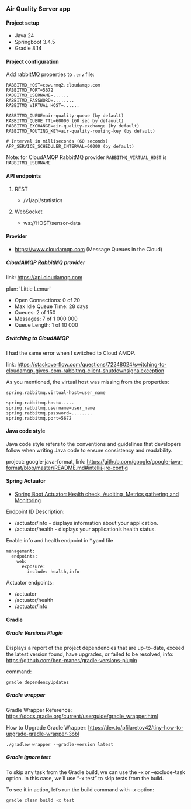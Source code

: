 ### Air Quality Server app

#### Project setup

* Java 24
* Springboot 3.4.5
* Gradle 8.14

#### Project configuration

Add rabbitMQ properties to `.env` file:

```
RABBITMQ_HOST=cow.rmq2.cloudamqp.com
RABBITMQ_PORT=5672
RABBITMQ_USERNAME=......
RABBITMQ_PASSWORD=........
RABBITMQ_VIRTUAL_HOST=......

RABBITMQ_QUEUE=air-quality-queue (by default)
RABBITMQ_QUEUE_TTL=60000 (60 sec by defauult)
RABBITMQ_EXCHANGE=air-quality-exchange (by default)
RABBITMQ_ROUTING_KEY=air-quality-routing-key (by default)

# Interval in milliseconds (60 seconds)
APP_SERVICE_SCHEDULER_INTERVAL=60000 (by default)
```

Note: for CloudAMQP RabbitMQ provider `RABBITMQ_VIRTUAL_HOST` is `RABBITMQ_USERNAME`

#### API endpoints

1. REST
    - /v1/api/statistics

2. WebSocket
    - ws://HOST/sensor-data

#### Provider

* https://www.cloudamqp.com (Message Queues in the Cloud)

##### CloudAMQP RabbitMQ provider

link: https://api.cloudamqp.com

plan: 'Little Lemur'

* Open Connections: 0 of 20
* Max Idle Queue Time: 28 days
* Queues: 2 of 150
* Messages: 7 of 1 000 000
* Queue Length: 1 of 10 000

##### Switching to CloudAMQP

I had the same error when I switched to Cloud AMQP.

link: https://stackoverflow.com/questions/72248024/switching-to-cloudamqp-gives-com-rabbitmq-client-shutdownsignalexception

As you mentioned, the virtual host was missing from the properties:

```
spring.rabbitmq.virtual-host=user_name

spring.rabbitmq.host=.....
spring.rabbitmq.username=user_name
spring.rabbitmq.password=........
spring.rabbitmq.port=5672
```

#### Java code style

Java code style refers to the conventions and guidelines that developers follow when writing Java code to ensure
consistency and readability.

project: google-java-format,
link: https://github.com/google/google-java-format/blob/master/README.md#intellij-jre-config

#### Spring Actuator

* [Spring Boot Actuator: Health check, Auditing, Metrics gathering and Monitoring](https://www.callicoder.com/spring-boot-actuator/#:~:text=You%20can%20enable%20or%20disable,the%20identifier%20for%20the%20endpoint)

Endpoint ID Description:

* /actuator/info - displays information about your application.
* /actuator/health - displays your application’s health status.

Enable info and health endpoint in *.yaml file

```
management:
  endpoints:
    web:
      exposure:
        include: health,info
```

Actuator endpoints:

* /actuator
* /actuator/health
* /actuator/info

#### Gradle

##### Gradle Versions Plugin

Displays a report of the project dependencies that are up-to-date, exceed the latest version found, have upgrades, or
failed to be resolved, info: https://github.com/ben-manes/gradle-versions-plugin

command:

```
gradle dependencyUpdates
```

##### Gradle wrapper

Gradle Wrapper Reference:
https://docs.gradle.org/current/userguide/gradle_wrapper.html

How to Upgrade Gradle Wrapper:
https://dev.to/pfilaretov42/tiny-how-to-upgrade-gradle-wrapper-3obl

```
./gradlew wrapper --gradle-version latest
```

##### Gradle ignore test

To skip any task from the Gradle build, we can use the -x or –exclude-task option. In this case, we’ll use “-x test” to
skip tests from the build.

To see it in action, let’s run the build command with -x option:

```
gradle clean build -x test
```
